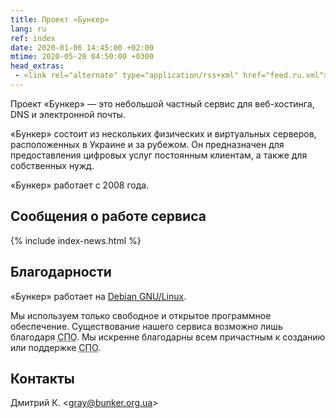 ```yaml
---
title: Проект «Бункер»
lang: ru
ref: index
date: 2020-01-06 14:45:00 +02:00
mtime: 2020-05-20 04:50:00 +0300
head_extras:
 - <link rel="alternate" type="application/rss+xml" href="feed.ru.xml">
---
```

Проект «Бункер» — это небольшой частный сервис для веб-хостинга,
DNS и электронной почты.

«Бункер» состоит из нескольких физических и виртуальных серверов,
расположенных в Украине и за рубежом.
Он предназначен для предоставления цифровых услуг постоянным клиентам,
а также для собственных нужд.

«Бункер» работает с 2008 года.


Сообщения о работе сервиса
--------------------------

{% include index-news.html %}


Благодарности
-------------

«Бункер» работает на [Debian GNU/Linux][1].

Мы используем только свободное и открытое программное обеспечение.
Существование нашего сервиса возможно лишь благодаря
<abbr title="свободному программному обеспечению">СПО</abbr>.
Мы искренне благодарны всем причастным к созданию или поддержке
<abbr title="свободного программного обеспечения">СПО</abbr>.


Контакты
--------

<p itemscope itemtype="http://schema.org/Person">
  <span itemprop="name">Дмитрий К.</span>
  &lt;<a href="mailto:%22Дмитрий%20К.%22%20%3cgray@bunker.org.ua%3e"
    class="mail" itemprop="email">gray@bunker.org.ua</a>&gt;
</p>

[1]: https://www.debian.org/index.ru.html
